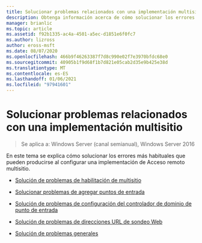 ```yaml
---
title: Solucionar problemas relacionados con una implementación multisitio
description: Obtenga información acerca de cómo solucionar los errores más comunes que se pueden producir al configurar una implementación de acceso remoto multisitio.
manager: brianlic
ms.topic: article
ms.assetid: f92b1335-ac4a-4501-a5ec-d1851e6f0fc7
ms.author: lizross
author: eross-msft
ms.date: 08/07/2020
ms.openlocfilehash: 466b9f46263387f7d8c990e02f7e3970bfdc68e0
ms.sourcegitcommit: 40905b1f9d68f1b7d821e05cab2d35e9b425e38d
ms.translationtype: MT
ms.contentlocale: es-ES
ms.lasthandoff: 01/06/2021
ms.locfileid: "97941601"
---
```

# <a name="troubleshoot-a-multisite-deployment"></a>Solucionar problemas relacionados con una implementación multisitio

>Se aplica a: Windows Server (canal semianual), Windows Server 2016

En este tema se explica cómo solucionar los errores más habituales que pueden producirse al configurar una implementación de Acceso remoto multisitio.

-   [Solución de problemas de habilitación de multisitio](Troubleshooting-Enabling-Multisite.md)

-   [Solucionar problemas de agregar puntos de entrada](Troubleshooting-Adding-Entry-Points.md)

-   [Solución de problemas de configuración del controlador de dominio de punto de entrada](Troubleshooting-Setting-the-Entry-Point-Domain-Controller.md)

-   [Solución de problemas de direcciones URL de sondeo Web](Troubleshooting-Web-Probe-URLs.md)

-   [Solución de problemas generales](Troubleshooting-General-Issues.md)



